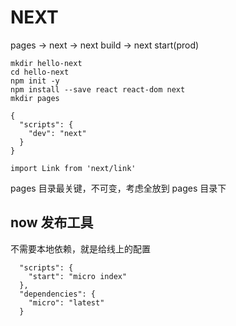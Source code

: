 # NEXT

pages -> next -> next build -> next start(prod)
```
mkdir hello-next
cd hello-next
npm init -y
npm install --save react react-dom next
mkdir pages

{
  "scripts": {
    "dev": "next"
  }
}

import Link from 'next/link'
```

pages 目录最关键，不可变，考虑全放到 pages 目录下

## now 发布工具
不需要本地依赖，就是给线上的配置
```
  "scripts": {
    "start": "micro index"
  },
  "dependencies": {
    "micro": "latest"
  }

```
